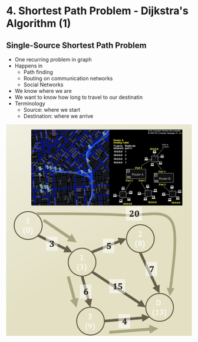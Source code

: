 # 4. Shortest Path Problem - Dijkstra's Algorithm \(1\)

## Single-Source Shortest Path Problem

* One recurring problem in graph
* Happens in
  * Path finding
  * Routing on communication networks
  * Social Networks
* We know where we are
* We want to know how long to travel to our destinatin
* Terminology
  * Source: where we start
  * Destination: where we arrive

![](.gitbook/assets/2019-12-27-10.30.39.png)



